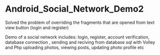 # Android_Social_Network_Demo2
Solved the problem of overriding the fragments that are opened from text view button (login and register)

Demo of a social network includes: login, register, account verification, database connection , sending and reciving from database sql with Volley and Php uploading photos, viewing posts, updating photo profile etc

